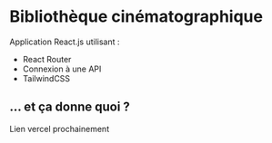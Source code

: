 # Bibliothèque cinématographique

Application React.js utilisant :
- React Router
- Connexion à une API
- TailwindCSS

## ... et ça donne quoi ?

Lien vercel prochainement
